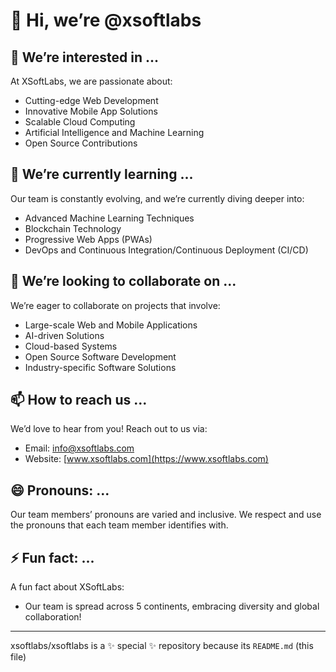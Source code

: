# 👋 Hi, we’re @xsoftlabs

## 👀 We’re interested in ...
At XSoftLabs, we are passionate about:

- Cutting-edge Web Development
- Innovative Mobile App Solutions
- Scalable Cloud Computing
- Artificial Intelligence and Machine Learning
- Open Source Contributions

## 🌱 We’re currently learning ...
Our team is constantly evolving, and we’re currently diving deeper into:

- Advanced Machine Learning Techniques
- Blockchain Technology
- Progressive Web Apps (PWAs)
- DevOps and Continuous Integration/Continuous Deployment (CI/CD)

## 💞️ We’re looking to collaborate on ...
We’re eager to collaborate on projects that involve:

- Large-scale Web and Mobile Applications
- AI-driven Solutions
- Cloud-based Systems
- Open Source Software Development
- Industry-specific Software Solutions

## 📫 How to reach us ...
We’d love to hear from you! Reach out to us via:

- Email: info@xsoftlabs.com
- Website: [www.xsoftlabs.com](https://www.xsoftlabs.com)

## 😄 Pronouns: ...
Our team members’ pronouns are varied and inclusive. We respect and use the pronouns that each team member identifies with.

## ⚡ Fun fact: ...
A fun fact about XSoftLabs:

- Our team is spread across 5 continents, embracing diversity and global collaboration!

---

xsoftlabs/xsoftlabs is a ✨ special ✨ repository because its `README.md` (this file)


